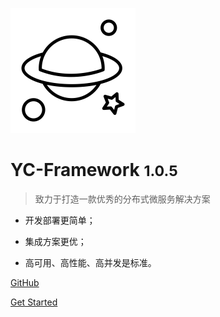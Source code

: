 

![logo](_media/logo.png)



# YC-Framework <small>1.0.5</small>



> 致力于打造一款优秀的分布式微服务解决方案



- 开发部署更简单；

- 集成方案更优；

- 高可用、高性能、高并发是标准。



[GitHub](https://github.com/developers-youcong/yc-framework)

[Get Started](#yc-framework)